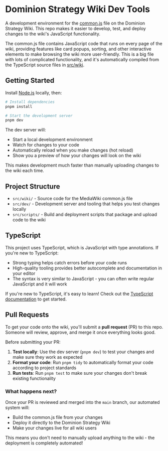 # Dominion Strategy Wiki Dev Tools

A development environment for the [common.js](https://wiki.dominionstrategy.com/index.php/MediaWiki:Common.js) file on the Dominion Strategy Wiki. This repo makes it easier to develop, test, and deploy changes to the wiki's JavaScript functionality.

The common.js file contains JavaScript code that runs on every page of the wiki, providing features like card popups, sorting, and other interactive elements to make browsing the wiki more user-friendly. This is a big file with lots of complicated functionality, and it's automatically compiled from the TypeScript source files in [src/wiki](src/wiki).

## Getting Started

Install [Node.js](https://nodejs.org/) locally, then:

```bash
# Install dependencies
pnpm install

# Start the development server
pnpm dev
```

The dev server will:

- Start a local development environment
- Watch for changes to your code
- Automatically reload when you make changes (hot reload)
- Show you a preview of how your changes will look on the wiki

This makes development much faster than manually uploading changes to the wiki each time.

## Project Structure

- `src/wiki/` - Source code for the MediaWiki common.js file
- `src/dev/` - Development server and tooling that helps you test changes locally
- `src/scripts/` - Build and deployment scripts that package and upload code to the wiki

## TypeScript

This project uses TypeScript, which is JavaScript with type annotations. If you're new to TypeScript:

- Strong typing helps catch errors before your code runs
- High-quality tooling provides better autocomplete and documentation in your editor
- The syntax is very similar to JavaScript - you can often write regular JavaScript and it will work

If you're new to TypeScript, it's easy to learn! Check out the [TypeScript documentation](https://www.typescriptlang.org/docs/) to get started.

## Pull Requests

To get your code onto the wiki, you'll submit a **pull request** (PR) to this repo. Someone will review, approve, and merge it once everything looks good.

Before submitting your PR:

1. **Test locally**: Use the dev server (`pnpm dev`) to test your changes and make sure they work as expected
2. **Format your code**: Run `pnpm tidy` to automatically format your code according to project standards
3. **Run tests**: Run `pnpm test` to make sure your changes don't break existing functionality

### What happens next?

Once your PR is reviewed and merged into the `main` branch, our automated system will:

- Build the common.js file from your changes
- Deploy it directly to the Dominion Strategy Wiki
- Make your changes live for all wiki users

This means you don't need to manually upload anything to the wiki - the deployment is completely automated!
